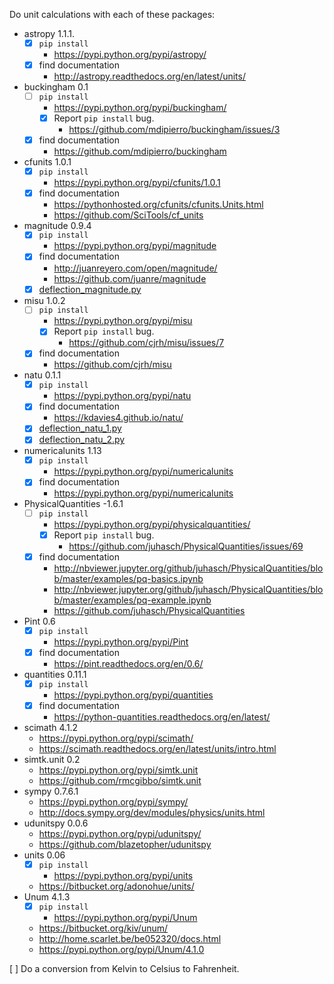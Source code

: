 Do unit calculations with each of these packages:

- astropy 1.1.1.
    - [x] `pip install`
        - https://pypi.python.org/pypi/astropy/
    - [x] find documentation
        - http://astropy.readthedocs.org/en/latest/units/
-   buckingham 0.1
    - [ ] `pip install`
        - https://pypi.python.org/pypi/buckingham/
        - [x] Report ``pip install`` bug.
            - https://github.com/mdipierro/buckingham/issues/3
    - [x] find documentation
        - https://github.com/mdipierro/buckingham
- cfunits 1.0.1
    - [x] `pip install`
        - https://pypi.python.org/pypi/cfunits/1.0.1
    - [x] find documentation
        - https://pythonhosted.org/cfunits/cfunits.Units.html
        - https://github.com/SciTools/cf_units
- magnitude 0.9.4
    - [x] `pip install`
        - https://pypi.python.org/pypi/magnitude
    - [x] find documentation
        - http://juanreyero.com/open/magnitude/
        - https://github.com/juanre/magnitude
    - [x] [deflection_magnitude.py](deflection/deflection_magnitude.py)
- misu 1.0.2
    - [ ] `pip install`
        - https://pypi.python.org/pypi/misu
        - [x] Report ``pip install`` bug.
            - https://github.com/cjrh/misu/issues/7
    - [x] find documentation
        - https://github.com/cjrh/misu
- natu 0.1.1
    - [x] `pip install`
        - https://pypi.python.org/pypi/natu
    - [x] find documentation
        - https://kdavies4.github.io/natu/
    - [x] [deflection_natu_1.py](deflection/deflection_natu_1.py)
    - [x] [deflection_natu_2.py](deflection/deflection_natu_2.py)
- numericalunits 1.13
    - [x] `pip install`
        - https://pypi.python.org/pypi/numericalunits
    - [x] find documentation
        - https://pypi.python.org/pypi/numericalunits
- PhysicalQuantities -1.6.1
    - [ ] `pip install`
        - https://pypi.python.org/pypi/physicalquantities/
        - [x] Report ``pip install`` bug.
            - https://github.com/juhasch/PhysicalQuantities/issues/69
    - [x] find documentation
        - http://nbviewer.jupyter.org/github/juhasch/PhysicalQuantities/blob/master/examples/pq-basics.ipynb
        - http://nbviewer.jupyter.org/github/juhasch/PhysicalQuantities/blob/master/examples/pq-example.ipynb
        - https://github.com/juhasch/PhysicalQuantities
- Pint 0.6
    - [x] `pip install`
        - https://pypi.python.org/pypi/Pint
    - [x] find documentation
        - https://pint.readthedocs.org/en/0.6/
- quantities 0.11.1
    - [x] `pip install`
        - https://pypi.python.org/pypi/quantities
    - [x] find documentation
        - https://python-quantities.readthedocs.org/en/latest/
- scimath 4.1.2
    - https://pypi.python.org/pypi/scimath/
    - https://scimath.readthedocs.org/en/latest/units/intro.html
- simtk.unit 0.2
    - https://pypi.python.org/pypi/simtk.unit
    - https://github.com/rmcgibbo/simtk.unit
- sympy 0.7.6.1
    - https://pypi.python.org/pypi/sympy/
    - http://docs.sympy.org/dev/modules/physics/units.html
- udunitspy 0.0.6
    - https://pypi.python.org/pypi/udunitspy/
    - https://github.com/blazetopher/udunitspy
- units 0.06
    - [x] `pip install`
        - https://pypi.python.org/pypi/units
    - https://bitbucket.org/adonohue/units/
- Unum 4.1.3
    - [x] `pip install`
        - https://pypi.python.org/pypi/Unum
    - https://bitbucket.org/kiv/unum/
    - http://home.scarlet.be/be052320/docs.html
    - https://pypi.python.org/pypi/Unum/4.1.0

[ ] Do a conversion from Kelvin to Celsius to Fahrenheit.
